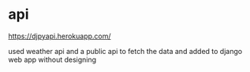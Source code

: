 # api

https://djpyapi.herokuapp.com/

used weather api and a public api to fetch the data and added to django web app without designing

